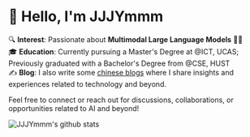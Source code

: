 # 👋 Hello, I'm JJJYmmm

🔍 **Interest**: Passionate about **Multimodal Large Language Models** 🤖✨  
🎓 **Education**: Currently pursuing a Master's Degree at @ICT, UCAS; Previously graduated with a Bachelor's Degree from @CSE, HUST  
✍️ **Blog**: I also write some [chinese blogs](http://jjjymmm.cn) where I share insights and experiences related to technology and beyond.

Feel free to connect or reach out for discussions, collaborations, or opportunities related to AI and beyond!

![JJJYmmm's github stats](https://github-readme-stats.vercel.app/api?username=JJJYmmm&show_icons=true)
